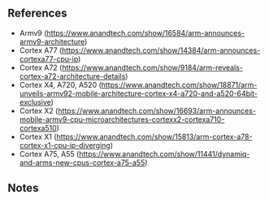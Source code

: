
## References

* Armv9 (https://www.anandtech.com/show/16584/arm-announces-armv9-architecture)
* Cortex A77 (https://www.anandtech.com/show/14384/arm-announces-cortexa77-cpu-ip)
* Cortex A72 (https://www.anandtech.com/show/9184/arm-reveals-cortex-a72-architecture-details)
* Cortex X4, A720, A520 (https://www.anandtech.com/show/18871/arm-unveils-armv92-mobile-architecture-cortex-x4-a720-and-a520-64bit-exclusive)
* Cortex X2 (https://www.anandtech.com/show/16693/arm-announces-mobile-armv9-cpu-microarchitectures-cortexx2-cortexa710-cortexa510)
* Cortex X1 (https://www.anandtech.com/show/15813/arm-cortex-a78-cortex-x1-cpu-ip-diverging)
* Cortex A75, A55 (https://www.anandtech.com/show/11441/dynamiq-and-arms-new-cpus-cortex-a75-a55)

## Notes


